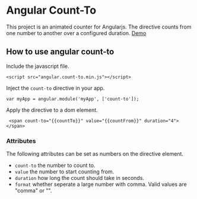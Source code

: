 # Angular Count-To

This project is an animated counter for Angularjs. The directive counts from one number to another over a configured duration.
[Demo](http://sparkalow.github.io/angular-count-to/)

## How to use angular count-to


Include the javascript file.

```
<script src="angular.count-to.min.js"></script>
```

Inject the `count-to` directive in your app.

```
var myApp = angular.module('myApp', ['count-to']);
```

Apply the directive to a dom element.
```
 <span count-to="{{countTo}}" value="{{countFrom}}" duration="4"></span>
```


### Attributes

The following attributes can be set as numbers on the directive element.

- ```count-to```  the number to count to.
- ```value```  the number to start counting from.
- ```duration```  how long the count should take in seconds.
- ```format``` whether seperate a large number with comma. Valid values are "comma" or "".

